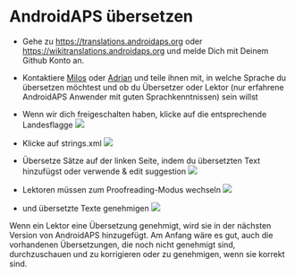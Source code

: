 # AndroidAPS übersetzen

* Gehe zu <https://translations.androidaps.org> oder <https://wikitranslations.androidaps.org> und melde Dich mit Deinem Github Konto an.

* Kontaktiere [Milos](https://gitter.im/MilosKozak) oder [Adrian](https://gitter.im/AdrianLxM) und teile ihnen mit, in welche Sprache du übersetzen möchtest und ob du Übersetzer oder Lektor (nur erfahrene AndroidAPS Anwender mit guten Sprachkenntnissen) sein willst

* Wenn wir dich freigeschalten haben, klicke auf die entsprechende Landesflagge ![](../images/translation-flags.png)

* Klicke auf strings.xml ![](../images/translations-click-strings.png)

* Übersetze Sätze auf der linken Seite, indem du übersetzten Text hinzufügst oder verwende & edit suggestion ![](../images/translations-translate.png)

* Lektoren müssen zum Proofreading-Modus wechseln ![](../images/translations-proofreading-mode.png)

* und übersetzte Texte genehmigen ![](../images/translations-proofreading.png)

Wenn ein Lektor eine Übersetzung genehmigt, wird sie in der nächsten Version von AndroidAPS hinzugefügt. Am Anfang wäre es gut, auch die vorhandenen Übersetzungen, die noch nicht genehmigt sind, durchzuschauen und zu korrigieren oder zu genehmigen, wenn sie korrekt sind.